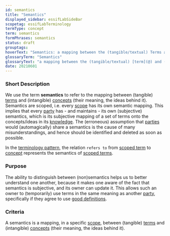 ```yaml
---
id: semantics
title: "Semantics"
displayed_sidebar: essifLabSideBar
scopetag: essifLabTerminology
termType: concept
term: semantics
formPhrases: semantics
status: draft
grouptags:
hoverText: "Semantics: a mapping between the (tangible/textual) Terms and (intangible) ideas/Concepts - their meaning."
glossaryTerm: "Semantics"
glossaryText: "a mapping between the (tangible/textual) [term](@) and (intangible) ideas/[concept](@) - their meaning."
date: 20210601
---
```


### Short Description

We use the term **semantics** to refer to the mapping between (tangible) [terms](@) and (intangible) [concepts](@) (their meaning, the ideas behind it). Semantics are scoped, i.e. every [scope](@) has its own semantic mapping. This implies that every [party](@) has - and maintains - its own (subjective) semantics, which is its subjective mapping of a set of terms onto the concepts/ideas in its [knowledge](@). The (erroneous) assumption that [parties](@) would (automagically) share a semantics is the cause of many misunderstandings, and hence should be identified and deleted as soon as possible.

In the [terminology pattern](pattern-terminology@), the relation `refers to` from [scoped term](@) to [concept](@) represents the semantics of [scoped terms](scoped-term@).

### Purpose

The ability to distinguish between (non)semantics helps us to better understand one another, because it makes one aware of the fact that semantics is subjective, and its owner can update it. This allows such an owner to (temporarily) use terms in the same meaning as another [party](@), specifically if they agree to use [good definitions](definition@).

### Criteria

A semantics is a mapping, in a specific [scope](@), between (tangible) [terms](@) and (intangible) [concepts](@) (their meaning, the ideas behind it).
